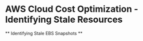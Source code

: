 # AWS Cloud Cost Optimization - Identifying Stale Resources

** Identifying Stale EBS Snapshots  **
